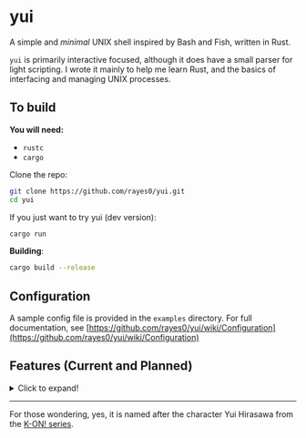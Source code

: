 # yui

A simple and *minimal* UNIX shell inspired by Bash and Fish, written in Rust.

`yui` is primarily interactive focused, although it does have a small parser for light scripting. I wrote it mainly to help me learn Rust, and the basics of interfacing and managing UNIX processes.

## To build

**You will need:**

- `rustc`
- `cargo`

Clone the repo:

```sh
git clone https://github.com/rayes0/yui.git
cd yui
```

If you just want to try yui (dev version):

```sh
cargo run
```

**Building**:

```sh
cargo build --release
```

## Configuration

A sample config file is provided in the `examples` directory. For full documentation, see [https://github.com/rayes0/yui/wiki/Configuration](https://github.com/rayes0/yui/wiki/Configuration)

## Features (Current and Planned)

<details>
<summary>Click to expand!</summary>
<br>

- [ ] *Documentation*

**Core**

- [X] Run basic commands with args
- [X] Quoted strings: `""` and `''`
- [ ] Simple signal handling
- [ ] Exit code handling
- [X] `~` expansion for homedir
- [ ] Comprehensive bash-like history expansion:
	- [ ] `!!` history expansion
	- [ ] bash-like "magic space"
	- [ ] history expansion by both relative and absolute index
	- [ ] Advanced expansion with globbing: `!*`, `!$`, `!^`
	- [X] Reverse history search
- [ ] Differentiate between login and non login shell
- [ ] Job control
  - [ ] `jobs`, `bg` and `fg` builtins
  - [ ] CTRL-Z
- [ ] Run command with temporary environment, eg: `PATH=/bin ls`
- [ ] Built-in ability to time commands (eg: individual commands in pipe), and other stats

**Editing**

- [X] Utilize readline vi or emacs modes to edit lines
- [ ] Support for multi-line commands (with `\`)
- [ ] Support using external editor to edit commands
- [ ] Option for inline alias, variable, and history expansion

**Parser**

- [ ] *small* parser for light scripting only, mainly to make the config somewhat bashrc-like (partly finished)
	- [X] Full line comments starting with `#`
	- [ ] Partial line comments
	- [ ] `if` conditionals
- [ ] functions

**Operators and Syntax**

- [ ] `test`, `[`, and `]` for testing conditionals
	- [ ] `==`, `!=`, `<`, `>`
- [ ] AND and OR: `&&` and `||`
- [ ] End of command: `;`
- [ ] Basic arithmetic: `+`, `-`, `/`, `*`, `%`
	- [ ] Follow order of operations
	- [ ] Float calculations
- [X] Pipes via `|`
- [ ] Redirections via `>` and `<`
- [ ] `\` for escaping characters
- [ ] Support for globs: `*`, `[...]`, `?`, `{...}` etc.
- [ ] Command substitution (subshells?) through `$()` and backticked strings

**Builtins**

- [X] `echo`
  - [X] Print basic text
  - [ ] Support printing styled text
  - [ ] Support same flags as bash's builtin version
- [X] `cd`
- [X] `exit`
	- [ ] Specify custom exit code
- [ ] `history`
- [X] `alias`
- [ ] `exec`
- [X] `export` (env vars)
- [ ] `bind`, to create custom keybinds
- [X] `set`, to change settings on the fly

**Completion and Hinting**

- [ ] toml files or similar for custom completions
- [X] Directory and file completions
- [ ] Command completions
- [X] Automatic completion hinting from history
	- [ ] Intelligent hinting according to cwd
- [ ] Host completion for ssh

**Customization**

- [X] Read settings from configuration file
- [ ] Optional truecolor support
- [ ] Simple prompt customization

**Won't do** (Things that will *not* be implemented into `yui`, at least for the time being):

- `for`, `while`, `until`, etc. Any kind of looping  -  use a proper scripting language for that
	- "What! No for loops?!!. What if I need to loop over a directory of files or something?"  -  Use proper tools meant for that, eg: the `find` command for the directory example
- Advanced arithmetic, precision above 8-9 digits, trigonometry, etc. - use an appropriate tool for that
- Advanced/special expansions: `$$`, `${foo/foo/bar}`, `${foo##.*}`, etc. - You should probably be using a proper scripting language if you need these

</details>

---

For those wondering, yes, it is named after the character Yui Hirasawa from the [K-ON! series](https://en.wikipedia.org/wiki/K-On!).
